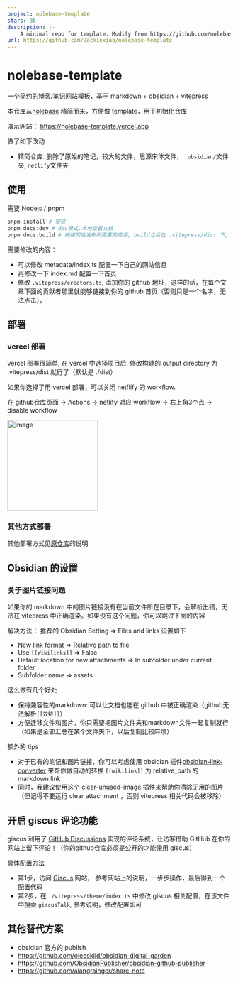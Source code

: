 ```yaml
---
project: nolebase-template
stars: 36
description: |-
    A minimal repo for template. Modify from https://github.com/nolebase/nolebase
url: https://github.com/Jackiexiao/nolebase-template
---
```


# nolebase-template

一个简约的博客/笔记网站模板，基于 markdown + obsidian + vitepress

本仓库从[nolebase](https://github.com/nolebase/nolebase/) 精简而来，方便做 template，用于初始化仓库

演示网站： https://nolebase-template.vercel.app

做了如下改动
- 精简仓库: 删除了原始的笔记，较大的文件，思源宋体文件， `.obsidian/`文件夹, `netlify`文件夹


## 使用
需要 Nodejs / pnpm

```bash
pnpm install # 安装
pnpm docs:dev # dev模式,本地查看文档
pnpm docs:build # 构建网站发布所需要的资源, build之后在 .vitepress/dist 下, 保证在本地能构建成功后再发布比较好
```

需要修改的内容：
- 可以修改 metadata/index.ts 配置一下自己的网站信息
- 再修改一下 index.md 配置一下首页
- 修改 `.vitepress/creators.ts`, 添加你的 github 地址，这样的话，在每个文章下面的贡献者那里就能够链接到你的 github 首页（否则只是一个名字，无法点击）。

## 部署
### vercel 部署
vercel 部署很简单, 在 vercel 中选择项目后, 修改构建的 output directory 为 .vitepress/dist 就行了（默认是 ./dist）

如果你选择了用 vercel 部署，可以关闭 netflify 的 workflow.

在 github仓库页面 -> Actions -> netlify 对应 workflow -> 右上角3个点 -> disable workflow

<img width="204" alt="image" src="https://github.com/Jackiexiao/nolebase-template/assets/18050469/aa83c0f4-9ff6-4fc2-b5df-eb45f81f6773">

### 其他方式部署
其他部署方式见[原仓库](https://github.com/nolebase/nolebase/)的说明

## Obsidian 的设置
### 关于图片链接问题
如果你的 markdown 中的图片链接没有在当前文件所在目录下，会解析出错，无法在 vitepress 中正确渲染。如果没有这个问题，你可以跳过下面的内容

解决方法： 推荐的  Obsidian Setting => Files and links 设置如下
- New link format => Relative path to file
-  Use `[[Wikilinks]]` => False
- Default location for new attachments => In subfolder under current folder 
-  Subfolder name => assets

这么做有几个好处
- 保持兼容性的markdown: 可以让文档也能在 github 中被正确渲染（github无法解析`[[双链]]`）
- 方便迁移文件和图片，你只需要把图片文件夹和markdown文件一起复制就行（如果是全部汇总在某个文件夹下，以后复制比较麻烦）

额外的 tips
- 对于已有的笔记和图片链接，你可以考虑使用 obsidian 插件[obsidian-link-converter](https://github.com/ozntel/obsidian-link-converter) 来帮你做自动的转换 `[[wikilink]]` 为 relative_path 的 markdown link
- 同时，我建议使用这个 [clear-unused-image](https://github.com/ozntel/oz-clear-unused-images-obsidian) 插件来帮助你清除无用的图片（但记得不要运行 clear attachment ，否则 vitepress 相关代码会被移除）

## 开启 giscus 评论功能
giscus 利用了 [GitHub Discussions](https://docs.github.com/en/discussions) 实现的评论系统，让访客借助 GitHub 在你的网站上留下评论！（你的github仓库必须是公开的才能使用 giscus）

具体配置方法
- 第1步，访问 [Giscus](https://giscus.app/zh-CN) 网站， 参考网站上的说明，一步步操作，最后得到一个配置代码
- 第2步，在 `./vitepress/theme/index.ts` 中修改 giscus 相关配置，在该文件中搜索 `giscusTalk`, 参考说明，修改配置即可

## 其他替代方案
- obsidian 官方的 publish 
- https://github.com/oleeskild/obsidian-digital-garden
- https://github.com/ObsidianPublisher/obsidian-github-publisher
- https://github.com/alangrainger/share-note


